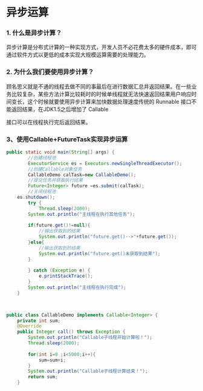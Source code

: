 # 异步运算

### 1. 什么是异步计算？

异步计算是分布式计算的一种实现方式，开发人员不必花费太多的硬件成本，即可通过软件方式以更低的成本实现大规模运算需要的处理能力。

### 2. 为什么我们要使用异步计算？

顾名思义就是不通的线程去做不同的事最后在进行数据汇总并返回结果。在一些业务比较复杂，某些方法计算比较耗时的时候单线程就无法快速返回结果用户响应时间变长，这个时候就要使用异步计算来加快数据处理速度传统的 Runnable 接口不能返回结果，在JDK1.5之后增加了 Callable

接口可以在线程执行完后返回结果。

### 3、使用Callable+FutureTask实现异步运算

```java
public static void main(String[] args) {
		//创建线程池
		ExecutorService es = Executors.newSingleThreadExecutor();
		//创建Callable对象任务
		CallableDemo calTask=new CallableDemo();
		//提交任务并获取执行结果
		Future<Integer> future =es.submit(calTask);
		//关闭线程池
    es.shutdown();
		try {
			Thread.sleep(2000);
		System.out.println("主线程在执行其他任务");
		
		if(future.get()!=null){
			//输出获取到的结果
			System.out.println("future.get()-->"+future.get());
		}else{
			//输出获取到的结果
			System.out.println("future.get()未获取到结果");
		}
		
		} catch (Exception e) {
			e.printStackTrace();
		}
		System.out.println("主线程在执行完成");
	}

 

public class CallableDemo implements Callable<Integer> {
	private int sum;
	@Override
	public Integer call() throws Exception {
		System.out.println("Callable子线程开始计算啦！");
		Thread.sleep(2000);
		
		for(int i=0 ;i<5000;i++){
			sum=sum+i;
		}
		System.out.println("Callable子线程计算结束！");
		return sum;
	}
```

